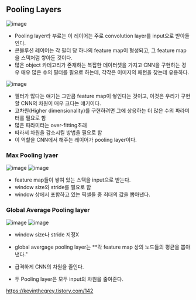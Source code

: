 
## Pooling Layers
![image](https://user-images.githubusercontent.com/15938354/217681427-bc87c67b-9b19-40e9-bed0-922a0f43e0ca.png)

- Pooling layer라 부르는 이 레이어는 주로 convolution layer를 input으로 받아들인다.
- 콘볼루션 레이어는 각 필터 당 하나의 feature map이 형성되고, 그 feature map을 스택처럼 쌓아둔 것이다.
- 많은 object 카테고리가 존재하는 복잡한 데이터셋을 가지고 CNN을 구현하는 경우 매우 많은 수의 필터를 필요로 하는데, 각각은 이미지의 패턴을 찾는데 유용하다. 

![image](https://user-images.githubusercontent.com/15938354/217681679-686ea480-823a-4b2b-9664-f92d299be202.png)

- 필터가 많다는 얘기는 그만큼 feature map이 쌓인다는 것이고, 이것은 우리가 구현할 CNN의 차원이 매우 크다는 얘기이다.
- 고차원(Higher dimensionality)를 구현하려면 그에 상응하는 더 많은 수의 파라미터를 필요로 함
- 많은 파라미터는 over-fitting초래
- 따라서 차원을 감소시킬 방법을 필요로 함
- 이 역할을 CNN에서 해주는 레이어가 pooling layer이다.



### Max Pooling lyaer

![image](https://user-images.githubusercontent.com/15938354/217681377-7fd75610-1efd-4f2b-a984-9ff7b0a00d47.png)
![image](https://user-images.githubusercontent.com/15938354/217681809-9fef184d-2a8b-4945-a51a-cfee8a578a62.png)
- feature map들이 쌓여 있는 스택을 input으로 받는다.
- window size와 stride를 필요로 함
- window 상에서 포함하고 있는 픽셀들 중 최대의 값을 뽑아낸다. 

### Global Average Pooling layer
![image](https://user-images.githubusercontent.com/15938354/217681825-3b8702f8-b9c8-4109-978f-05619161c425.png)
![image](https://user-images.githubusercontent.com/15938354/217681853-a65fb2ed-3926-49f1-b04d-e3612b1090e4.png)

- window size나 stride 지정X
- global avergage pooling layer는 **각 feature map 상의 노드들의 평균을 뽑아낸다."
- 급격하게 CNN의 차원을 줄인다.


- 두 Pooling layer은 모두 input의 차원을 줄여준다.

https://kevinthegrey.tistory.com/142
